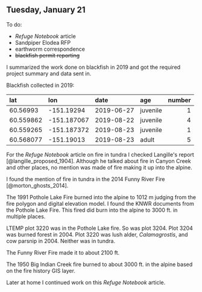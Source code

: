 ## Tuesday, January 21

To do:

* *Refuge Notebook* article
* Sandpiper Elodea RFP
* earthworm correspondence
* ~~blackfish permit reporting~~

I summarized the work done on blackfish in 2019 and got the required project summary and data sent in.

Blackfish collected in 2019:

lat|lon|date|age|number
|:---|:---|:---|:---|---:|
60.56993|-151.19294|2019-06-27|juvenile|1
60.559862|-151.187067|2019-08-22|juvenile|4
60.559265|-151.187372|2019-08-23|juvenile|1
60.568077|-151.19013|2019-08-23|adult|5

For the *Refuge Notebook* article on fire in tundra I checked Langille's report [@langille_proposed_1904]. Although he talked about fire in Canyon Creek and other places, no mention was made of fire making it up into the alpine.

I found the mention of fire in tundra in the 2014 Funny River Fire [@morton_ghosts_2014].

The 1991 Pothole Lake Fire burned into the alpine to 1012 m judging from the fire polygon and digital elevation model. I found the KNWR documents from the Pothole Lake Fire. This fired did burn into the alpine to 3000 ft. in multiple places.

LTEMP plot 3220 was in the Pothole Lake fire. So was plot 3204. Plot 3204 was burned forest in 2004. Plot 3220 was lush alder, *Calamagrostis*, and cow parsnip in 2004. Neither was in tundra.

The Funny River Fire made it to about 2100 ft.

The 1950 Big Indian Creek fire burned to about 3000 ft. in the alpine based on the fire history GIS layer.

Later at home I continued work on this *Refuge Notebook* article.

